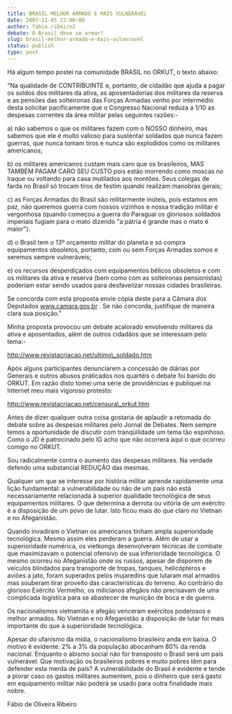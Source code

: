 ```yaml
---
title: BRASIL MELHOR ARMADO E MAIS VULNERÁVEL
date: 2007-11-05 22:00:00
author: fabio.ribeiro2
debate: O Brasil deve se armar?
slug: brasil-melhor-armado-e-mais-vulneravel
status: publish 
type: post
---
```


  

  

Há algum tempo postei na comunidade BRASIL no ORKUT, o texto abaixo:  

  

"Na qualidade de CONTRIBUINTE e, portanto, de cidadão que ajuda a pagar os soldos dos militares da ativa, as aposentadorias dos militares da reserva e as pensões das solteironas das Forças Armadas venho por intermédio desta solicitar pacificamente que o Congresso Nacional reduza a 1/10 as despesas correntes da área militar pelas seguintes razões:-   

a) não sabemos o que os militares fazem com o NOSSO dinheiro, mas sabemos que ele é muito valioso para sustentar soldados que nunca fazem guerras, que nunca tomam tiros e nunca são explodidos como os militares americanos;  

b) os militares americanos custam mais caro que os brasileiros, MAS TAMBÉM PAGAM CARO SEU CUSTO pois estão morrendo como moscas no Iraque ou voltando para casa mutilados aos montões. Seus colegas de farda no Brasil só trocam tiros de festim quando realizam manobras gerais;  

c) as Forças Armadas do Brasil são militarmente inúteis, pois estamos em paz, não queremos guerra com nossos vizinhos e nossa tradição militar é vergonhosa (quando começou a guerra do Paraguai os gloriosos soldados imperiais fugiam para o mato dizendo "a pátria é grande mas o mato é maior").   

d) o Brasil tem o 13º orçamento militar do planeta e só compra equipamentos obsoletos, portanto, com ou sem Forças Armadas somos e seremos sempre vulneráveis;  

e) os recursos desperdiçados com equipamentos bélicos obsoletos e com os militares da ativa e reserva (bem como com as solteironas pensionistas) poderiam estar sendo usados para desfavelizar nossas cidades brasileiras.  

Se concorda com esta proposta envie cópia deste para a Câmara dos Deputados www.camara.gov.br . Se não concorda, justifique de maneira clara sua posição."  

  

Minha proposta provocou um debate acalorado envolvendo militares da ativa e aposentados, além de outros cidadãos que se interessam pelo tema:-  

  

http://www.revistacriacao.net/ultimo\_soldado.htm  

  

Após alguns participantes denunciarem a concessão de diárias por Generais e outros abusos praticados nos quartéis o debate foi banido do ORKUT. Em razão disto tomei uma série de providências e publiquei na Internet meu mais vigoroso protesto:  

  

http://www.revistacriacao.net/censura\_orkut.htm  

  

Antes de dizer qualquer outra coisa gostaria de aplaudir a retomada do debate sobre as despesas militares pelo Jornal de Debates. Nem sempre temos a oportunidade de discutir com tranqüilidade um tema tão espinhoso. Como o JD é patrocinado pelo IG acho que não ocorrerá aqui o que ocorreu comigo no ORKUT.  

  

Sou radicalmente contra o aumento das despesas militares. Na verdade defendo uma substancial REDUÇÃO das mesmas.  

  

Qualquer um que se interesse por história militar aprende rapidamente uma lição fundamental: a vulnerabilidade ou não de um país não está necessariamente relacionada à superior qualidade tecnológica de seus equipamentos militares. O que determina a derrota ou vitória de um exército é a disposição de um povo de lutar. Isto ficou mais do que claro no Vietnan e no Afeganistão.  

  

Quando invadiram o Vietnan os americanos tinham ampla superioridade tecnológica. Mesmo assim eles perderam a guerra. Além de usar a superioridade numérica, os vietkongs desenvolveram técnicas de combate que maximizavam o potencial ofensivo de sua inferioridade tecnológica. O mesmo ocorreu no Afeganistão onde os russos, apesar de disporem de veículos blindados para transporte de tropas, tanques, helicópteros e aviões a jato, foram superados pelos mujaredins que lutaram mal armados mas souberam tirar proveito das características do terreno. Ao contrário do glorioso Exército Vermelho, os milicianos afegãos não precisavam de uma complicada logística para se abastecer de munição de boca e de guerra.   

  

Os nacionalismos vietnamita e afegão venceram exércitos poderosos e melhor armados. No Vietnan e no Afeganistão a disposição de lutar foi mais importante do que a superioridade tecnológica.  

  

Apesar do ufanismo da mídia, o nacionalismo brasileiro anda em baixa. O motivo é evidente: 2% a 3% da população abocanham 80% da renda nacional. Enquanto o abismo social não for transposto o Brasil será um país vulnerável. Que motivação os brasileiros pobres e muito pobres têm para defender esta merda de país? A vulnerabilidade do Brasil é evidente e tende a piorar caso os gastos militares aumentem, pois o dinheiro que será gasto em equipamento militar não poderá se usado para outra finalidade mais nobre.  

  

  

Fábio de Oliveira Ribeiro
